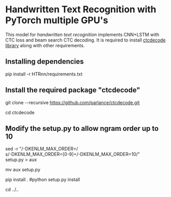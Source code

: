 # Handwritten Text Recognition with PyTorch multiple GPU's

This model for *handwritten text recognition* implements CNN+LSTM with CTC loss and beam search CTC decoding. It is required to install [ctcdecode library](https://github.com/parlance/ctcdecode) along with other requirements. 

## Installing dependencies
pip install -r HTRnn/requirements.txt

## Install the required package "ctcdecode"
git clone --recursive https://github.com/parlance/ctcdecode.git

cd ctcdecode

## Modify the setup.py to allow ngram order up to 10
sed -r "/-DKENLM_MAX_ORDER=/\
s/-DKENLM_MAX_ORDER=[0-9]+/-DKENLM_MAX_ORDER=10/" \
setup.py > aux

mv aux setup.py

pip install . #python setup.py install

cd ../..
